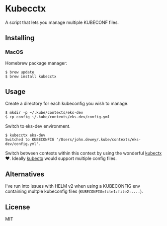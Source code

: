# Kubecctx

A script that lets you manage multiple KUBECONF files.

## Installing

### MacOS

Homebrew package manager:

    $ brew update
    $ brew install kubecctx

## Usage

Create a directory for each kubeconfig you wish to manage.

    $ mkdir -p ~/.kube/contexts/eks-dev
    $ cp config ~/.kube/contexts/eks-dev/config.yml

Switch to eks-dev environment.

    $ kubecctx eks-dev
    Switched to KUBECONFIG '/Users/john.dewey/.kube/contexts/eks-dev/config.yml'.

Switch between contexts within this context by using the wonderful [kubectx][] ❤️.
Ideally [kubectx][] would support multiple config files.

## Alternatives

I've run into issues with HELM v2 when using a KUBECONFIG env containing multple
kubeconfig files (`KUBECONFIG=file1:file2:....`).

## License

MIT

[kubectx]: https://github.com/ahmetb/kubectx
